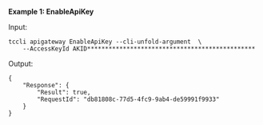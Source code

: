 **Example 1: EnableApiKey**



Input: 

```
tccli apigateway EnableApiKey --cli-unfold-argument  \
    --AccessKeyId AKID***********************************************
```

Output: 
```
{
    "Response": {
        "Result": true,
        "RequestId": "db81808c-77d5-4fc9-9ab4-de59991f9933"
    }
}
```


